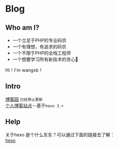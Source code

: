 # Blog

## Who am I?

* 一个立足于PHP的专业码农
* 一个有理想，有追求的码农  
* 一个不限于PHP的全栈工程师
* 一个想要学习所有新技术的贪心🐶  

Hi！I'm wangxb！

## Intro

[博客园](http://www.cnblogs.com/wxb0328) `已经停止更新`    
[个人博客站点](http://wxb.github.io)－基于`hexo 3.+`

## Help
关于hexo 是个什么东东？可以通过下面的链接去了解：   
[hexo](https://hexo.io/zh-cn/)
